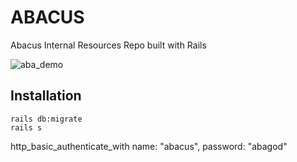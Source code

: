 # ABACUS

Abacus Internal Resources Repo built with Rails

![aba_demo](https://i.imgur.com/y7GHTKd.png)

## Installation
```
rails db:migrate
rails s
```

http_basic_authenticate_with name: "abacus", password: "abagod"